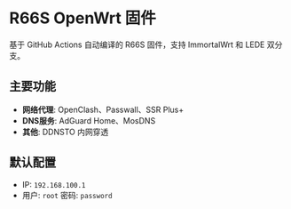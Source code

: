 # R66S OpenWrt 固件

基于 GitHub Actions 自动编译的 R66S 固件，支持 ImmortalWrt 和 LEDE 双分支。

## 主要功能

- **网络代理**: OpenClash、Passwall、SSR Plus+
- **DNS服务**: AdGuard Home、MosDNS
- **其他**: DDNSTO 内网穿透

## 默认配置

- IP: `192.168.100.1`
- 用户: `root`  密码: `password`
